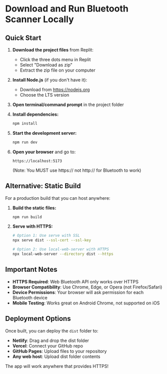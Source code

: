 # Download and Run Bluetooth Scanner Locally

## Quick Start

1. **Download the project files** from Replit:
   - Click the three dots menu in Replit
   - Select "Download as zip"
   - Extract the zip file on your computer

2. **Install Node.js** (if you don't have it):
   - Download from https://nodejs.org
   - Choose the LTS version

3. **Open terminal/command prompt** in the project folder

4. **Install dependencies:**
   ```bash
   npm install
   ```

5. **Start the development server:**
   ```bash
   npm run dev
   ```

6. **Open your browser** and go to:
   ```
   https://localhost:5173
   ```
   (Note: You MUST use https:// not http:// for Bluetooth to work)

## Alternative: Static Build

For a production build that you can host anywhere:

1. **Build the static files:**
   ```bash
   npm run build
   ```

2. **Serve with HTTPS:**
   ```bash
   # Option 1: Use serve with SSL
   npx serve dist --ssl-cert --ssl-key
   
   # Option 2: Use local-web-server with HTTPS
   npx local-web-server --directory dist --https
   ```

## Important Notes

- **HTTPS Required**: Web Bluetooth API only works over HTTPS
- **Browser Compatibility**: Use Chrome, Edge, or Opera (not Firefox/Safari)
- **Device Permissions**: Your browser will ask permission for each Bluetooth device
- **Mobile Testing**: Works great on Android Chrome, not supported on iOS

## Deployment Options

Once built, you can deploy the `dist` folder to:
- **Netlify**: Drag and drop the dist folder
- **Vercel**: Connect your GitHub repo
- **GitHub Pages**: Upload files to your repository
- **Any web host**: Upload dist folder contents

The app will work anywhere that provides HTTPS!